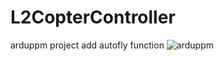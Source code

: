 # L2CopterController
arduppm project add autofly function
![arduppm](http://ardupilot.org/copter/_images/jDrones_PPM_Encoder_V21_Above_with_numbers_500px.jpg)
